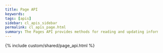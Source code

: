 ```yaml
---
title: Page API
keywords:
tags: [apis]
sidebar: cl_apis_sidebar
permalink: cl_apis_page.html
summary: The Pages API provides methods for reading and updating information about the pages for a given user's site.
---
```

{% include custom/shared/page_api.html %}

